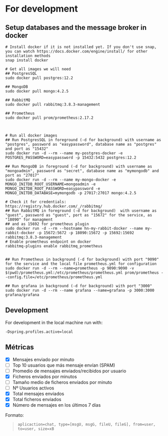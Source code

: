 # For development
## Setup databases and the message broker in docker
``` shell script
# Install docker if it is not installed yet. If you don't use snap, you can watch https://docs.docker.com/engine/install/ for other installation methods
snap install docker

# Get all images we will need
## PostgresSQL
sudo docker pull postgres:12.2

## MongoDB
sudo docker pull mongo:4.2.5

## RabbitMQ
sudo docker pull rabbitmq:3.8.3-management

## Prometheus
sudo docker pull prom/prometheus:2.17.2



# Run all docker images
## Run PostgresSQL in foreground (-d for background) with username as "postgres", password as "easypassword", database name as "postgres" and port as "15432" 
sudo docker run -d --rm --name my-postgres-docker -e POSTGRES_PASSWORD=easypassword -p 15432:5432 postgres:12.2

## Run MongoDB in foreground (-d for background) with username as "mongoadmin", password as "secret", database name as "mymongodb" and port as "27017" 
sudo docker run -d --rm --name my-mongo-docker -e MONGO_INITDB_ROOT_USERNAME=mongoadmin -e MONGO_INITDB_ROOT_PASSWORD=easypassword -e MONGO_INITDB_DATABASE=mymongodb -p 27017:27017 mongo:4.2.5

# Check it for credentials: https://registry.hub.docker.com/_/rabbitmq/
## Run RabbitMQ in foreground (-d for background)  with username as "guest", password as "guest", port as "15672" for the service, as "18090" for managment 
## and as 15692 for prometheus plugin 
sudo docker run -d --rm --hostname hn-my-rabbit-docker --name my-rabbit-docker -p 15672:5672 -p 18090:15672 -p 15692:15692 rabbitmq:3.8.3-management
# Enable prometheus endpoint on docker
rabbitmq-plugins enable rabbitmq_prometheus


## Run Prometheus in background (-d for background) with port "9090" for the service and the local file prometheus.yml for configuration
sudo docker run -d --rm --name=prometheus -p 9090:9090 -v $(pwd)/prometheus.yml:/etc/prometheus/prometheus.yml prom/prometheus --config.file=/etc/prometheus/prometheus.yml

## Run grafana in background (-d for background) with port "3000"
sudo docker run -d --rm --name grafana --name=grafana -p 3000:3000 grafana/grafana 

```

## Development
For development in the local machine run with:
```
-Dspring.profiles.active=local
```

## Métricas
 
- [X] Mensajes enviado por minuto
- [ ] Top 10 usuarios que más mensaje envían (SPAM)
- [ ] Promedio de mensajes enviados/recibidos por usuario
- [X] Ficheros enviados por minutos
- [ ] Tamaño medio de ficheros enviados por minuto
- [ ] Nº Usuarios activos
- [x] Total mensajes enviados
- [x] Total ficheros enviados
- [X] Número de mensajes en los últimos 7 días

Formato:        
>`aplicaction=chat, type=[msgU, msgG, fileU, fileG], from=user, to=user, size=xB`